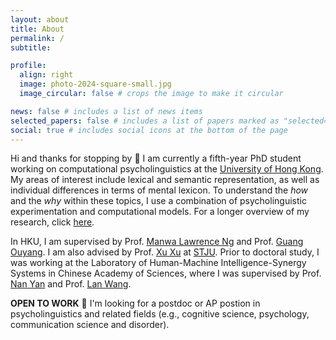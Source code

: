 ```yaml
---
layout: about
title: About
permalink: /
subtitle:

profile:
  align: right
  image: photo-2024-square-small.jpg
  image_circular: false # crops the image to make it circular

news: false # includes a list of news items
selected_papers: false # includes a list of papers marked as "selected={true}"
social: true # includes social icons at the bottom of the page
---
```


Hi and thanks for stopping by 👋 I am currently a fifth-year PhD student working on computational psycholinguistics at the [University of Hong Kong](https://www.hku.hk/). My areas of interest include lexical and semantic representation, as well as individual differences in terms of mental lexicon. To understand the *how* and the *why* within these topics, I use a combination of psycholinguistic experimentation and computational models. For a longer overview of my research, click [here](https://tianqi93.github.io/research/).

In HKU, I am supervised by Prof. [Manwa Lawrence Ng](https://web.edu.hku.hk/faculty-academics/manwa) and Prof. [Guang Ouyang](https://web.edu.hku.hk/faculty-academics/ouyangg). I am also advised by Prof. [Xu Xu](https://sfl.sjtu.edu.cn/En/Data/View/2619) at [STJU](https://www.sjtu.edu.cn/). Prior to doctoral study, I was working at the Laboratory of Human-Machine Intelligence-Synergy Systems in Chinese Academy of Sciences, where I was supervised by Prof. [Nan Yan](https://people.ucas.edu.cn/~yannan) and Prof. [Lan Wang](https://people.ucas.ac.cn/~0008839).

**OPEN TO WORK** 💼 I'm looking for a postdoc or AP postion in psycholinguistics and related fields (e.g., cognitive science, psychology, communication science and disorder).
